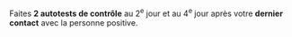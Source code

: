 Faites **2 autotests de contrôle** au 2<sup>e</sup> jour et au 4<sup>e</sup> jour après votre **dernier contact** avec la personne positive.